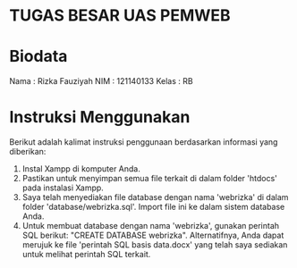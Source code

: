 # TUGAS BESAR UAS PEMWEB
# Biodata
Nama  : Rizka Fauziyah
NIM   : 121140133
Kelas : RB

# Instruksi Menggunakan
Berikut adalah kalimat instruksi penggunaan berdasarkan informasi yang diberikan:

1. Instal Xampp di komputer Anda.
2. Pastikan untuk menyimpan semua file terkait di dalam folder 'htdocs' pada instalasi Xampp.
3. Saya telah menyediakan file database dengan nama 'webrizka' di dalam folder 'database/webrizka.sql'. Import file ini ke dalam sistem database Anda.
4. Untuk membuat database dengan nama 'webrizka', gunakan perintah SQL berikut: "CREATE DATABASE webrizka". Alternatifnya, Anda dapat merujuk ke file 'perintah SQL basis data.docx' yang telah saya sediakan untuk melihat perintah SQL terkait.

